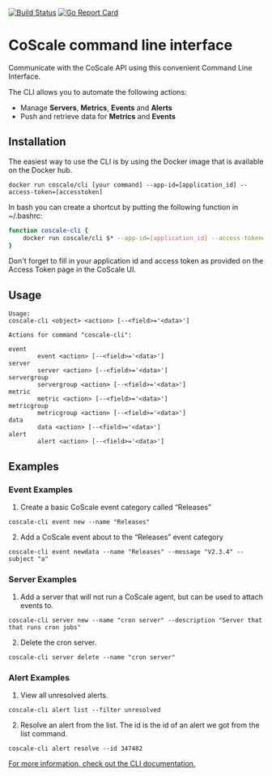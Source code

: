 [![Build Status](https://travis-ci.org/CoScale/coscale-cli.svg?branch=master)](https://travis-ci.org/CoScale/coscale-cli) [![Go Report Card](https://goreportcard.com/badge/github.com/coscale/coscale-cli)](https://goreportcard.com/report/github.com/coscale/coscale-cli)

# CoScale command line interface

Communicate with the CoScale API using this convenient Command Line Interface.

The CLI allows you to automate the following actions:

* Manage **Servers**, **Metrics**, **Events** and **Alerts**
* Push and retrieve data for **Metrics** and **Events**

## Installation

The easiest way to use the CLI is by using the Docker image that is available on the Docker hub.

```
docker run coscale/cli [your command] --app-id=[application_id] --access-token=[accesstoken]
```

In bash you can create a shortcut by putting the following function in ~/.bashrc:

```bash
function coscale-cli {
	docker run coscale/cli $* --app-id=[application_id] --access-token=[accesstoken]
}
```

Don't forget to fill in your application id and access token as provided on the Access Token page in the CoScale UI.

## Usage

```
Usage:
coscale-cli <object> <action> [--<field>='<data>']

Actions for command "coscale-cli":

event
        event <action> [--<field>='<data>']
server
        server <action> [--<field>='<data>']
servergroup
        servergroup <action> [--<field>='<data>']
metric
        metric <action> [--<field>='<data>']
metricgroup
        metricgroup <action> [--<field>='<data>']
data
        data <action> [--<field>='<data>']
alert
        alert <action> [--<field>='<data>']
```

## Examples

### Event Examples

1) Create a basic CoScale event category called “Releases”

```
coscale-cli event new --name "Releases"
```

2) Add a CoScale event about to the “Releases” event category

```
coscale-cli event newdata --name "Releases" --message "V2.3.4" --subject "a"
```


### Server Examples

1. Add a server that will not run a CoScale agent, but can be used to attach events to.

```
coscale-cli server new --name "cron server" --description "Server that that runs cron jobs"
```

2. Delete the cron server.

```
coscale-cli server delete --name "cron server"
```


### Alert Examples

1. View all unresolved alerts.

```
coscale-cli alert list --filter unresolved
```

2. Resolve an alert from the list. The id is the id of an alert we got from the list command.


```
coscale-cli alert resolve --id 347482
```


[For more information, check out the CLI documentation.](http://docs.coscale.com/tools/cli/index/)
